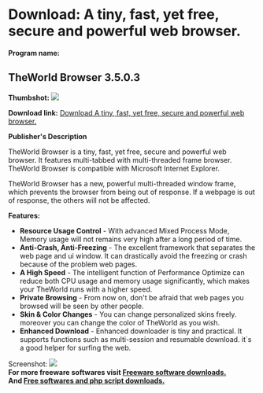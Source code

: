 # Download: A tiny, fast, yet free, secure and powerful web browser.

**Program name:**

## TheWorld Browser 3.5.0.3

  
**Thumbshot:** ![](http://www.freewarefiles.com/screenshot/theworldbrowser3_md.jpg)   
  
**Download link:** [Download A tiny, fast, yet free, secure and powerful web browser.](http://freesoftwares.boysofts.com/TheWorld-Browser_program_31635.html)  
  


**Publisher's Description**  
  


TheWorld Browser is a tiny, fast, yet free, secure and powerful web browser. It features multi-tabbed with multi-threaded frame browser. TheWorld Browser is compatible with Microsoft Internet Explorer. 

TheWorld Browser has a new, powerful multi-threaded window frame, which prevents the browser from being out of response. If a webpage is out of response, the others will not be affected. 

**Features:**

  * **Resource Usage Control** \- With advanced Mixed Process Mode, Memory usage will not remains very high after a long period of time. 
  * **Anti-Crash, Anti-Freezing** \- The excellent framework that separates the web page and ui window. It can drastically avoid the freezing or crash because of the problem web pages. 
  * **A High Speed** \- The intelligent function of Performance Optimize can reduce both CPU usage and memory usage significantly, which makes your TheWorld runs with a higher speed. 
  * **Private Browsing** \- From now on, don't be afraid that web pages you browsed will be seen by other people. 
  * **Skin & Color Changes** \- You can change personalized skins freely. moreover you can change the color of TheWorld as you wish. 
  * **Enhanced Download** \- Enhanced downloader is tiny and practical. It supports functions such as multi-session and resumable download. it`s a good helper for surfing the web. 

  
  
Screenshot: ![](http://www.freewarefiles.com/screenshot/theworldbrowser3.jpg)   
**For more freeware softwares visit [Freeware software downloads.](http://freesoftwares.boysofts.com/)**   
**And [Free softwares and php script downloads.](http://www.boysofts.com/)**
